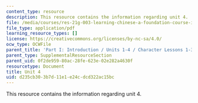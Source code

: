 ```yaml
---
content_type: resource
description: This resource contains the information regarding unit 4.
file: /media/courses/res-21g-003-learning-chinese-a-foundation-course-in-mandarin-spring-2011/d235cb303b7d11e1e24cdcd322ac15bc_MITRES_21G_003S11_unit04.pdf
file_type: application/pdf
learning_resource_types: []
license: https://creativecommons.org/licenses/by-nc-sa/4.0/
ocw_type: OCWFile
parent_title: 'Part I: Introduction / Units 1-4 / Character Lessons 1-3'
parent_type: SupplementalResourceSection
parent_uid: 0f2de959-80ac-28fe-623e-02e282a4630f
resourcetype: Document
title: Unit 4
uid: d235cb30-3b7d-11e1-e24c-dcd322ac15bc
---
```

This resource contains the information regarding unit 4.